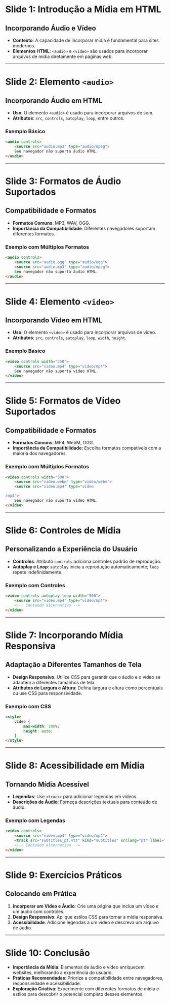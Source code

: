 # Slide 1: Introdução a Mídia em HTML

## Incorporando Áudio e Vídeo

- **Contexto**: A capacidade de incorporar mídia é fundamental para sites modernos.
- **Elementos HTML**: `<audio>` e `<video>` são usados para incorporar arquivos de mídia diretamente em páginas web.

---

# Slide 2: Elemento `<audio>`

## Incorporando Áudio em HTML

- **Uso**: O elemento `<audio>` é usado para incorporar arquivos de som.
- **Atributos**: `src`, `controls`, `autoplay`, `loop`, entre outros.

### Exemplo Básico

```html
<audio controls>
    <source src="audio.mp3" type="audio/mpeg">
    Seu navegador não suporta áudio HTML.
</audio>
```

---

# Slide 3: Formatos de Áudio Suportados

## Compatibilidade e Formatos

- **Formatos Comuns**: MP3, WAV, OGG.
- **Importância da Compatibilidade**: Diferentes navegadores suportam diferentes formatos.

### Exemplo com Múltiplos Formatos

```html
<audio controls>
    <source src="audio.ogg" type="audio/ogg">
    <source src="audio.mp3" type="audio/mpeg">
    Seu navegador não suporta áudio HTML.
</audio>
```

---

# Slide 4: Elemento `<video>`

## Incorporando Vídeo em HTML

- **Uso**: O elemento `<video>` é usado para incorporar arquivos de vídeo.
- **Atributos**: `src`, `controls`, `autoplay`, `loop`, `width`, `height`.

### Exemplo Básico

```html
<video controls width="250">
    <source src="video.mp4" type="video/mp4">
    Seu navegador não suporta vídeo HTML.
</video>
```

---

# Slide 5: Formatos de Vídeo Suportados

## Compatibilidade e Formatos

- **Formatos Comuns**: MP4, WebM, OGG.
- **Importância da Compatibilidade**: Escolha formatos compatíveis com a maioria dos navegadores.

### Exemplo com Múltiplos Formatos

```html
<video controls width="500">
    <source src="video.webm" type="video/webm">
    <source src="video.mp4" type="video

/mp4">
    Seu navegador não suporta vídeo HTML.
</video>
```

---

# Slide 6: Controles de Mídia

## Personalizando a Experiência do Usuário

- **Controles**: Atributo `controls` adiciona controles padrão de reprodução.
- **Autoplay e Loop**: `autoplay` inicia a reprodução automaticamente; `loop` repete indefinidamente.

### Exemplo com Controles

```html
<video controls autoplay loop width="500">
    <source src="video.mp4" type="video/mp4">
    <!-- Conteúdo alternativo -->
</video>
```

---

# Slide 7: Incorporando Mídia Responsiva

## Adaptação a Diferentes Tamanhos de Tela

- **Design Responsivo**: Utilize CSS para garantir que o áudio e o vídeo se adaptem a diferentes tamanhos de tela.
- **Atributos de Largura e Altura**: Defina largura e altura como percentuais ou use CSS para responsividade.

### Exemplo com CSS

```html
<style>
    video {
        max-width: 100%;
        height: auto;
    }
</style>
```

---

# Slide 8: Acessibilidade em Mídia

## Tornando Mídia Acessível

- **Legendas**: Use `<track>` para adicionar legendas em vídeos.
- **Descrições de Áudio**: Forneça descrições textuais para conteúdo de áudio.

### Exemplo com Legendas

```html
<video controls>
    <source src="video.mp4" type="video/mp4">
    <track src="subtitles_pt.vtt" kind="subtitles" srclang="pt" label="Português">
    <!-- Conteúdo alternativo -->
</video>
```

---

# Slide 9: Exercícios Práticos

## Colocando em Prática

1. **Incorporar um Vídeo e Áudio**: Crie uma página que inclua um vídeo e um áudio com controles.
2. **Design Responsivo**: Aplique estilos CSS para tornar a mídia responsiva.
3. **Acessibilidade**: Adicione legendas a um vídeo e descreva um arquivo de áudio.

---

# Slide 10: Conclusão

- **Importância da Mídia**: Elementos de áudio e vídeo enriquecem websites, melhorando a experiência do usuário.
- **Práticas Recomendadas**: Priorize a compatibilidade entre navegadores, responsividade e acessibilidade.
- **Exploração Criativa**: Experimente com diferentes formatos de mídia e estilos para descobrir o potencial completo desses elementos.